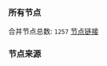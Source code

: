 ### 所有节点
合并节点总数: `1257`
[节点链接](https://raw.githubusercontent.com/rzhy1/11/master/sub/sub_merge_base64.txt)

### 节点来源
